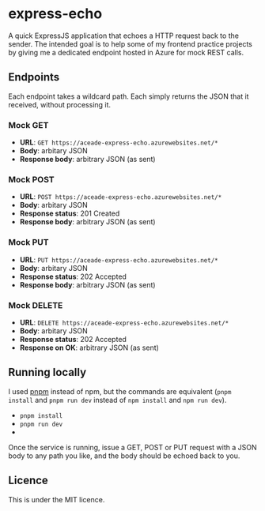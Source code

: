 # express-echo
A quick ExpressJS application that echoes a HTTP request back to the sender. The intended goal is to help some of my frontend practice projects by giving me a dedicated endpoint hosted in Azure for mock REST calls.

## Endpoints
Each endpoint takes a wildcard path. Each simply returns the JSON that it received, without processing it.

### Mock GET

- **URL**: `GET https://aceade-express-echo.azurewebsites.net/*`
- **Body**: arbitary JSON
- **Response body**: arbitrary JSON (as sent)

### Mock POST

- **URL**: `POST https://aceade-express-echo.azurewebsites.net/*`
- **Body**: arbitary JSON
- **Response status**: 201 Created
- **Response body**: arbitrary JSON (as sent)

### Mock PUT

- **URL**: `PUT https://aceade-express-echo.azurewebsites.net/*`
- **Body**: arbitary JSON
- **Response status**: 202 Accepted
- **Response body**: arbitrary JSON (as sent)

### Mock DELETE

- **URL**: `DELETE https://aceade-express-echo.azurewebsites.net/*`
- **Body**: arbitary JSON
- **Response status**: 202 Accepted
- **Response on OK**: arbitrary JSON (as sent)

## Running locally

I used [pnpm](https://pnpm.io/) instead of npm, but the commands are equivalent (`pnpm install` and `pnpm run dev` instead of `npm install` and `npm run dev`). 

- `pnpm install`
- `pnpm run dev`
- 
Once the service is running, issue a GET, POST or PUT request with a JSON body to any path you like, and the body should be echoed back to you.

## Licence

This is under the MIT licence.
